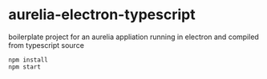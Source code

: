 # aurelia-electron-typescript

boilerplate project for an aurelia appliation running in electron and compiled from typescript source

```
npm install 
npm start
```
